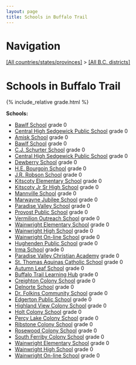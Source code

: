 ```yaml
---
layout: page
title: Schools in Buffalo Trail
---
```

# Navigation

[[All countries/states/provinces]](../..) > [[All B.C. districts]](..)

# Schools in Buffalo Trail

{% include_relative grade.html %}

**Schools:**

- [Bawlf School](Bawlf_School.md) grade 0
- [Central High Sedgewick Public School](Central_High_Sedgewick_Public_School.md) grade 0
- [Amisk School](Amisk_School.md) grade 0
- [Bawlf School](Bawlf_School.md) grade 0
- [C.J. Schurter School](C.J._Schurter_School.md) grade 0
- [Central High Sedgewick Public School](Central_High_Sedgewick_Public_School.md) grade 0
- [Dewberry School](Dewberry_School.md) grade 0
- [H.E. Bourgoin School](H.E._Bourgoin_School.md) grade 0
- [J.R. Robson School](J.R._Robson_School.md) grade 0
- [Kitscoty Elementary School](Kitscoty_Elementary_School.md) grade 0
- [Kitscoty Jr Sr High School](Kitscoty_Jr_Sr_High_School.md) grade 0
- [Mannville School](Mannville_School.md) grade 0
- [Marwayne Jubilee School](Marwayne_Jubilee_School.md) grade 0
- [Paradise Valley School](Paradise_Valley_School.md) grade 0
- [Provost Public School](Provost_Public_School.md) grade 0
- [Vermilion Outreach School](Vermilion_Outreach_School.md) grade 0
- [Wainwright Elementary School](Wainwright_Elementary_School.md) grade 0
- [Wainwright High School](Wainwright_High_School.md) grade 0
- [Wainwright On-line School](Wainwright_On-line_School.md) grade 0
- [Hughenden Public School](Hughenden_Public_School.md) grade 0
- [Irma School](Irma_School.md) grade 0
- [Paradise Valley Christian Academy](Paradise_Valley_Christian_Academy.md) grade 0
- [St. Thomas Aquinas Catholic School](St._Thomas_Aquinas_Catholic_School.md) grade 0
- [Autumn Leaf School](Autumn_Leaf_School.md) grade 0
- [Buffalo Trail Learning Hub](Buffalo_Trail_Learning_Hub.md) grade 0
- [Creighton Colony School](Creighton_Colony_School.md) grade 0
- [Delnorte School](Delnorte_School.md) grade 0
- [Dr. Folkins Community School](Dr._Folkins_Community_School.md) grade 0
- [Edgerton Public School](Edgerton_Public_School.md) grade 0
- [Highland View Colony School](Highland_View_Colony_School.md) grade 0
- [Holt Colony School](Holt_Colony_School.md) grade 0
- [Percy Lake Colony School](Percy_Lake_Colony_School.md) grade 0
- [Ribstone Colony School](Ribstone_Colony_School.md) grade 0
- [Rosewood Colony School](Rosewood_Colony_School.md) grade 0
- [South Ferriby Colony School](South_Ferriby_Colony_School.md) grade 0
- [Wainwright Elementary School](Wainwright_Elementary_School.md) grade 0
- [Wainwright High School](Wainwright_High_School.md) grade 0
- [Wainwright On-line School](Wainwright_On-line_School.md) grade 0
